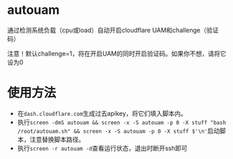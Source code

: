 # autouam
通过检测系统负载（cpu或load）自动开启cloudflare UAM和challenge（验证码）

注意！默认challenge=1，将在开启UAM的同时开启验证码。如果你不想，请将它设为0
# 使用方法
* 在`dash.cloudflare.com`生成过去apikey，将它们填入脚本内。
* 执行`screen -dmS autouam && screen -x -S autouam -p 0 -X stuff "bash /root/autouam.sh" && screen -x -S autouam -p 0 -X stuff $'\n'`启动脚本，注意替换脚本路径。
* 执行`screen -r autouam -d`查看运行状态，退出时断开ssh即可
